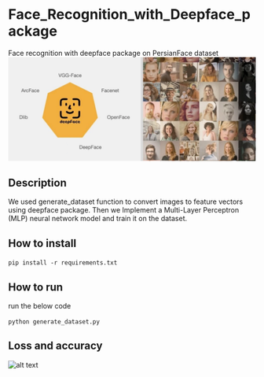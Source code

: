 # Face_Recognition_with_Deepface_package
Face recognition with deepface package on PersianFace dataset
![alt text](assets/deepfaceintro.png)

## Description
We used generate_dataset function to convert images to feature vectors using deepface package.
Then we Implement a Multi-Layer Perceptron (MLP) neural network model and train it on the dataset.

## How to install
```pip install -r requirements.txt```
## How to run
run the below code

```python generate_dataset.py```
## Loss and accuracy
![alt text](assets/loss%20and%20accuracy.PNG)